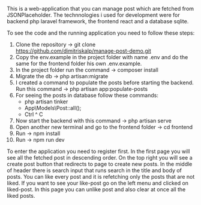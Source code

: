
This is a web-application that you can manage post which are fetched from JSONPlaceholder. 
The technnologies i used for development were for backend php laravel framework, the frontend react and a database sqlite.

To see the code and the running application you need to follow these steps:

1. Clone the repository -> git clone https://github.com/dimitriskalp/manage-post-demo.git 
2. Copy the env.example in the project folder with name .env and do the same for the frontend folder his own .env.example.
3. In the project folder run the command -> composer install
4. Migrate the db -> php artisan:migrate 
5. I created a command to populate the posts before starting the backend. Run this command -> php artisan app:populate-posts
6. For seeing the posts in database follow these commands:
    - php artisan tinker
    - App\Models\Post::all();
    - Ctrl ^ C
7. Now start the backend with this command -> php artisan serve
8. Open another new terminal and go to the frontend folder -> cd frontend 
9. Run -> npm install
10. Run -> npm run dev


To enter the application you need to register first. In the first page you will see all the fetched post in descending order.
On the top right you will see a create post button that redirects to page to create new posts. In the middle of header there is 
search input that runs search in the title and body of posts. You can like every post and it is refetching only the posts that 
are not liked. If you want to see your like-post go on the left menu and clicked on liked-post. In this page you can unlike 
post and also clear at once all the liked posts.
